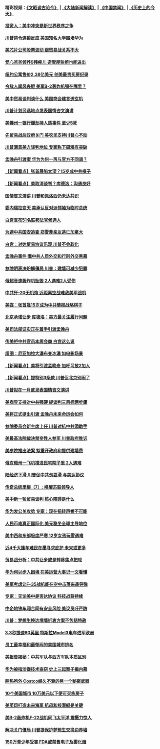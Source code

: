 #### 精彩视频：[《文昭谈古论今》](https://github.com/gfw-breaker/wenzhao/blob/master/README.md?t=01241830) | [《大陆新闻解读》](https://github.com/gfw-breaker/ntdtv-comedy/blob/master/README.md?t=01241830) | [《中国禁闻》](https://github.com/gfw-breaker/ntdtv-news/blob/master/README.md?t=01241830) | [《历史上的今天》](https://github.com/gfw-breaker/today-in-history/blob/master/README.md?t=01241830) 

#### [投资人：美中冲突是新世界秩序之争](../pages/nsc412/n10999607.md?t=01241830) 

#### [川普禁令连锁反应 美国知名大学围堵华为](../pages/nsc412/n10999500.md?t=01241830) 

#### [美芯片公司股票波动 跟贸易战关系不大](../pages/nsc412/n10999476.md?t=01241830) 

#### [爱心爸爸领养9残疾儿 造雪屋轮椅也能进出](../pages/nsc412/n10999179.md?t=01241830) 

#### [纽约公寓售价2.38亿美元 创美最贵买房纪录](../pages/nsc412/n10998973.md?t=01241830) 

#### [令敌人闻风丧胆 美军B-2轰炸机强在哪里？](../pages/nsc412/n10998237.md?t=01241830) 

#### [美中贸易谈判谈什么 美国商会建言透玄机](../pages/nsc412/n10997587.md?t=01241830) 

#### [川普计划另选地点发表国情咨文演讲](../pages/nsc412/n10997316.md?t=01241830) 

#### [美佛州一银行爆劫持人质事件 至少5死](../pages/nsc412/n10997282.md?t=01241830) 

#### [先贸易战后政府关门 美农民支持川普心不动](../pages/nsc412/n10997328.md?t=01241830) 

#### [川普满意美方谈判地位 专家称下周难有突破](../pages/nsc412/n10997361.md?t=01241830) 

#### [孟晚舟引渡案 华为为何一再与官方不同调？](../pages/nsc412/n10996914.md?t=01241830) 

#### [【新闻看点】张首晟陷太深？15岁成中共棋子](../pages/nsc412/n10997054.md?t=01241830) 

#### [【新闻看点】美取消谈判？库德洛：沟通良好](../pages/nsc412/n10997053.md?t=01241830) 

#### [国情咨文演讲 川普和佩洛西仍未达共识](../pages/nsc412/n10997243.md?t=01241830) 

#### [委内瑞拉变天 美承认反对派领袖为临时总统](../pages/nsc412/n10997224.md?t=01241830) 

#### [白宫宣布51名联邦法官候选人](../pages/nsc412/n10997228.md?t=01241830) 

#### [为避中共国安追查 郑雪菲亲友逃亡加拿大](../pages/nsc412/n10997240.md?t=01241830) 

#### [白宫：对达贸易协议乐观 川普不会软化](../pages/nsc412/n10997065.md?t=01241830) 

#### [孟晚舟事件 曝中共人质外交和行刑外交黑幕](../pages/nsc412/n10996956.md?t=01241830) 

#### [参院明表决盼解僵局 川普：建墙可减少犯罪](../pages/nsc412/n10996879.md?t=01241830) 

#### [俄超音速轰炸机坠毁 2人遇难2人受伤](../pages/nsc412/n10996464.md?t=01241830) 

#### [中共歼-20无机炮 近距离空战难敌美军战机](../pages/nsc412/n10996027.md?t=01241830) 

#### [美媒：张首晟15岁成为中共情报战略棋子](../pages/nsc412/n10995635.md?t=01241830) 

#### [北京承诺让步 库德洛：美方最关注履行问题](../pages/nsc412/n10995077.md?t=01241830) 

#### [美司法部证实正在着手引渡孟晚舟](../pages/nsc412/n10994658.md?t=01241830) 

#### [传美拒中共官员本周会商 白宫这么说](../pages/nsc412/n10994793.md?t=01241830) 

#### [组图：尼亚加拉大瀑布变冰瀑 如电影场景](../pages/nsc412/n10994753.md?t=01241830) 

#### [【新闻看点】美将引渡孟晚舟 加吁习放2加人](../pages/nsc412/n10994437.md?t=01241830) 

#### [【新闻看点】提特别3条款 川普促北京别闹了](../pages/nsc412/n10994438.md?t=01241830) 

#### [川普拟在一月底发表国情咨文演讲](../pages/nsc412/n10994722.md?t=01241830) 

#### [美商界支持对中共强硬 提谈判三目标两步骤](../pages/nsc412/n10994389.md?t=01241830) 

#### [美将正式提出引渡 孟晚舟未来命运会如何](../pages/nsc412/n10994576.md?t=01241830) 

#### [参院委员会新主席上任 川普对抗中共添助手](../pages/nsc412/n10994600.md?t=01241830) 

#### [美最高法院裁决禁变性人参军 川普政府胜诉](../pages/nsc412/n10994322.md?t=01241830) 

#### [美参院推出法案 拟重开政府和提供建墙费](../pages/nsc412/n10994283.md?t=01241830) 

#### [俄亥俄州一飞机撞进民宅院子里 2人遇难](../pages/nsc412/n10993879.md?t=01241830) 

#### [陆经济下滑 川普促中共勿耍滑 与美达协议](../pages/nsc412/n10993507.md?t=01241830) 

#### [传奇总统里根（7）: 唤醒苏联领导人](../pages/nsc412/n10992360.md?t=01241830) 

#### [美中新一轮贸易谈判 核心障碍是什么](../pages/nsc412/n10991931.md?t=01241830) 

#### [华为发公关攻势 专家：现在扭转声誉不可能](../pages/nsc412/n10992293.md?t=01241830) 

#### [人民币难真正国际化 美元稳坐全球主导地位](../pages/nsc412/n10992122.md?t=01241830) 

#### [美中西和东部极度严寒 12岁女孩玩雪遇难](../pages/nsc412/n10992121.md?t=01241830) 

#### [近4千大篷车难民在墨寻求庇护 未来或更多](../pages/nsc412/n10991987.md?t=01241830) 

#### [贸易战分析：中共让步或是转移焦点把戏](../pages/nsc412/n10992099.md?t=01241830) 

#### [华为何以步入困境 在美运营大事记一文看懂](../pages/nsc412/n10991923.md?t=01241830) 

#### [美军考虑让F-35战机能在空中击落来袭导弹](../pages/nsc412/n10991166.md?t=01241830) 

#### [专家：无论美中是否达协议 科技战将持续](../pages/nsc412/n10990600.md?t=01241830) 

#### [中企地铁车厢合同有安全风险 美议员吁严防](../pages/nsc412/n10989908.md?t=01241830) 

#### [川普：梦想生换边境墙折衷方案不包括特赦](../pages/nsc412/n10989992.md?t=01241830) 

#### [3.3秒提速60英里 特斯拉Model3电车进军欧洲](../pages/nsc412/n10989887.md?t=01241830) 

#### [员工最幸福和最郁闷的美国城市排名](../pages/nsc412/n10989171.md?t=01241830) 

#### [美报告揭秘：中共军队与西方军队本质区别](../pages/nsc412/n10988007.md?t=01241830) 

#### [华为被指涉嫌技术盗窃 史上三起案子揭内幕](../pages/nsc412/n10988544.md?t=01241830) 

#### [除热狗外 Costco经久不衰的另一个秘密武器](../pages/nsc412/n10987854.md?t=01241830) 

#### [10个美国城市 10万美元以下便可买栋房子](../pages/nsc412/n10987722.md?t=01241830) 

#### [美英印打造未来海军 航母和核潜艇是关键](../pages/nsc412/n10940648.md?t=01241830) 

#### [美B-2轰炸机F-22战机同飞太平洋 震慑力惊人](../pages/nsc412/n10988582.md?t=01241830) 

#### [解决关门僵局 川普提保护梦想生交换边界墙](../pages/nsc412/n10988175.md?t=01241830) 

#### [150万青少年受害 FDA或禁售电子及雾化烟](../pages/nsc412/n10988186.md?t=01241830) 

